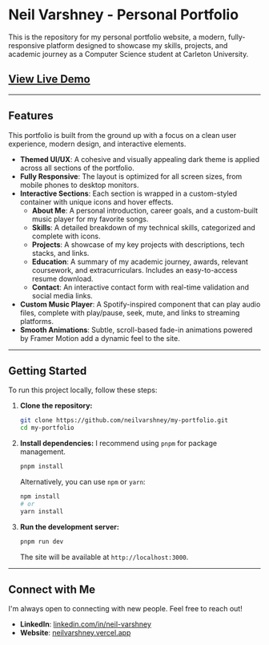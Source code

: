 # Neil Varshney - Personal Portfolio

This is the repository for my personal portfolio website, a modern, fully-responsive platform designed to showcase my skills, projects, and academic journey as a Computer Science student at Carleton University.

## [View Live Demo](https://neilvarshney.vercel.app)

---

## Features

This portfolio is built from the ground up with a focus on a clean user experience, modern design, and interactive elements.

- **Themed UI/UX**: A cohesive and visually appealing dark theme is applied across all sections of the portfolio.
- **Fully Responsive**: The layout is optimized for all screen sizes, from mobile phones to desktop monitors.
- **Interactive Sections**: Each section is wrapped in a custom-styled container with unique icons and hover effects.
  - **About Me**: A personal introduction, career goals, and a custom-built music player for my favorite songs.
  - **Skills**: A detailed breakdown of my technical skills, categorized and complete with icons.
  - **Projects**: A showcase of my key projects with descriptions, tech stacks, and links.
  - **Education**: A summary of my academic journey, awards, relevant coursework, and extracurriculars. Includes an easy-to-access resume download.
  - **Contact**: An interactive contact form with real-time validation and social media links.
- **Custom Music Player**: A Spotify-inspired component that can play audio files, complete with play/pause, seek, mute, and links to streaming platforms.
- **Smooth Animations**: Subtle, scroll-based fade-in animations powered by Framer Motion add a dynamic feel to the site.

---

## Getting Started

To run this project locally, follow these steps:

1.  **Clone the repository:**
    ```bash
    git clone https://github.com/neilvarshney/my-portfolio.git
    cd my-portfolio
    ```

2.  **Install dependencies:**
    I recommend using `pnpm` for package management.
    ```bash
    pnpm install
    ```
    Alternatively, you can use `npm` or `yarn`:
    ```bash
    npm install
    # or
    yarn install
    ```

3.  **Run the development server:**
    ```bash
    pnpm run dev
    ```
    The site will be available at `http://localhost:3000`.

---

## Connect with Me

I'm always open to connecting with new people. Feel free to reach out!

-   **LinkedIn**: [linkedin.com/in/neil-varshney](https://www.linkedin.com/in/neil-varshney/)
-   **Website**: [neilvarshney.vercel.app](https://neilvarshney.vercel.app)
